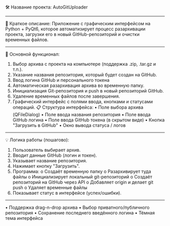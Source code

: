 🛠 Название проекта:
AutoGitUploader
________________________________________
📌 Краткое описание:
Приложение с графическим интерфейсом на Python + PyQt6, которое автоматизирует процесс разархивации проекта, загрузки его в новый GitHub-репозиторий и очистки временных файлов.
________________________________________
🎯 Основной функционал:
1.	Выбор архива с проекта на компьютере (поддержка .zip, .tar.gz и т.п.).
2.	Указание названия репозитория, который будет создан на GitHub.
3.	Ввод логина GitHub и персонального токена
4.	Автоматическая разархивация архива во временную папку.
5.	Инициализация Git-репозитория и push в новый репозиторий GitHub.
6.	Удаление временных файлов после завершения.
7.	Графический интерфейс с полями ввода, кнопками и статусами операций.
📋 Структура интерфейса:
•	Поле выбора архива (QFileDialog)
•	Поле ввода названия репозитория
•	Поле ввода GitHub логина
•	Поле ввода GitHub токена (в скрытом виде)
•	Кнопка "Загрузить в GitHub"
•	Окно вывода статуса / логов
________________________________________
💡 Логика работы (пошагово):
1.	Пользователь выбирает архив.
2.	Вводит данные GitHub (логин и токен).
3.	Указывает название репозитория.
4.	Нажимает кнопку "Загрузить".
5.	Программа:
o	Создаёт временную папку
o	Разархивирует туда файлы
o	Инициализирует локальный git-репозиторий
o	Создаёт репозиторий на GitHub через API
o	Добавляет origin и делает git push
o	Удаляет временные файлы
6.	Показывает статус в интерфейсе (успех/ошибки).
________________________________________
•	Поддержка drag-n-drop архива
•	Выбор приватного/публичного репозитория
•	Сохранение последнего введённого логина
•	Тёмная тема интерфейса
